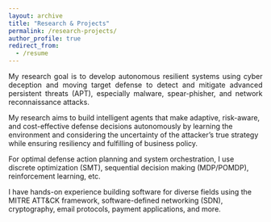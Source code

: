 ```yaml
---
layout: archive
title: "Research & Projects"
permalink: /research-projects/
author_profile: true
redirect_from:
  - /resume
---
```


<p align="justify">
My research goal is to develop autonomous resilient systems using cyber deception and moving target defense to detect and mitigate advanced persistent threats (APT), especially malware, spear-phisher, and network reconnaissance attacks. 

My research aims to build intelligent agents that make adaptive, risk-aware, and cost-effective defense decisions autonomously by learning the environment and considering the uncertainty of the attacker’s true strategy while ensuring resiliency and fulfilling of business policy.

For optimal defense action planning and system orchestration, I use discrete optimization (SMT), sequential decision making (MDP/POMDP), reinforcement learning, etc. 

I have hands-on experience building software for diverse fields using the MITRE ATT&CK framework, software-defined networking (SDN), cryptography, email protocols, payment applications, and more. 
</p>

<!--
<p align="justify">
Former Software Engineer and team lead of Security Lab, in <a href="https://konasl.com/">Kona Software Lab</a> with many years of industry experience in core J2EE, NFC, Javacard, and chip-based smart card technologies. My responsibility was designing and developing payment applications such as AMEX, JCB, and Discover payment systems for smart cards. I worked on FIPS certification for KONA N41M0 Smart Card complying with Security Requirements for Cryptographic Modules, FIPS 140-2 (certificate no. 2476 and 2478).
</p>
-->
<!--
<p align="justify">
I have received my B.Sc. in Computer Science and Engineering from the <a href="http://cse.buet.ac.bd/">CSE@BUET</a>, in February 2013. I was a member of <a href="https://cse.buet.ac.bd/research/group/gd/index.php?pageid=People.htm">Graph Drawing and Information Visualization Lab (CSE, BUET)</a> founded by <a href="http://saidurrahman.buet.ac.bd/">Dr. Saidur Rahman</a>, where I conducted studies on several graph theoretic problems.
Answering various programming and algorithm related questions in <a href="http://stackoverflow.com/users/1743849/rakeb-mazharul">stackoverflow</a> is one of my favorite pastimes (5400+ reputation). 
I am actively contribute in <a href="https://github.com/rakeb">GitHub</a>.
</p>
-->
<!--
<p align="justify">
  <b><font color="red">I am currently looking for full time research position in industry.</font></b>
</p>
-->


<!---
News and Announcements
======
1. <span style="color:blue">[08.2020] </span>  Checkout our <a href="https://arxiv.org/abs/2008.01739">work</a> on keyphrase generation.
1. <span style="color:blue">[06.2020] </span>  I joined Facebook AI for Summer, 2020.
1. <span style="color:blue">[04.2020] </span>  Our <a href='https://wasiahmad.github.io/files/publications/2020/transformer_for_code_summ.pdf' target="_blank">paper</a> on code summarization got accepted to ACL 2020.

<!---
1. <span style="color:blue">[08.2019] </span>  One <a href="https://arxiv.org/abs/1909.09265">paper</a> got accepted at CoNLL, 2019.
1. <span style="color:blue">[06.2019] </span>  I joined Yahoo Research (Verizon Media) for Summer, 2019.
1. <span style="color:blue">[04.2019] </span>  One <a href="https://dl.acm.org/citation.cfm?doid=3331184.3331246">paper</a> got accepted at SIGIR, 2019.
1. <span style="color:blue">[02.2019] </span>  One <a href="https://arxiv.org/pdf/1811.00570.pdf">paper</a> got accepted at NAACL, 2019.
--->

